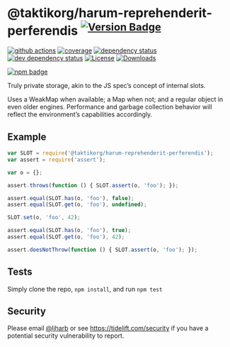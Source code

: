 # @taktikorg/harum-reprehenderit-perferendis <sup>[![Version Badge][npm-version-svg]][package-url]</sup>

[![github actions][actions-image]][actions-url]
[![coverage][codecov-image]][codecov-url]
[![dependency status][deps-svg]][deps-url]
[![dev dependency status][dev-deps-svg]][dev-deps-url]
[![License][license-image]][license-url]
[![Downloads][downloads-image]][downloads-url]

[![npm badge][npm-badge-png]][package-url]

Truly private storage, akin to the JS spec’s concept of internal slots.

Uses a WeakMap when available; a Map when not; and a regular object in even older engines. Performance and garbage collection behavior will reflect the environment’s capabilities accordingly.

## Example

```js
var SLOT = require('@taktikorg/harum-reprehenderit-perferendis');
var assert = require('assert');

var o = {};

assert.throws(function () { SLOT.assert(o, 'foo'); });

assert.equal(SLOT.has(o, 'foo'), false);
assert.equal(SLOT.get(o, 'foo'), undefined);

SLOT.set(o, 'foo', 42);

assert.equal(SLOT.has(o, 'foo'), true);
assert.equal(SLOT.get(o, 'foo'), 42);

assert.doesNotThrow(function () { SLOT.assert(o, 'foo'); });
```

## Tests
Simply clone the repo, `npm install`, and run `npm test`

## Security

Please email [@ljharb](https://github.com/ljharb) or see https://tidelift.com/security if you have a potential security vulnerability to report.

[package-url]: https://npmjs.org/package/@taktikorg/harum-reprehenderit-perferendis
[npm-version-svg]: https://versionbadg.es/ljharb/@taktikorg/harum-reprehenderit-perferendis.svg
[deps-svg]: https://david-dm.org/ljharb/@taktikorg/harum-reprehenderit-perferendis.svg
[deps-url]: https://david-dm.org/ljharb/@taktikorg/harum-reprehenderit-perferendis
[dev-deps-svg]: https://david-dm.org/ljharb/@taktikorg/harum-reprehenderit-perferendis/dev-status.svg
[dev-deps-url]: https://david-dm.org/ljharb/@taktikorg/harum-reprehenderit-perferendis#info=devDependencies
[npm-badge-png]: https://nodei.co/npm/@taktikorg/harum-reprehenderit-perferendis.png?downloads=true&stars=true
[license-image]: https://img.shields.io/npm/l/@taktikorg/harum-reprehenderit-perferendis.svg
[license-url]: LICENSE
[downloads-image]: https://img.shields.io/npm/dm/@taktikorg/harum-reprehenderit-perferendis.svg
[downloads-url]: https://npm-stat.com/charts.html?package=@taktikorg/harum-reprehenderit-perferendis
[codecov-image]: https://codecov.io/gh/ljharb/@taktikorg/harum-reprehenderit-perferendis/branch/main/graphs/badge.svg
[codecov-url]: https://app.codecov.io/gh/ljharb/@taktikorg/harum-reprehenderit-perferendis/
[actions-image]: https://img.shields.io/endpoint?url=https://github-actions-badge-u3jn4tfpocch.runkit.sh/ljharb/@taktikorg/harum-reprehenderit-perferendis
[actions-url]: https://github.com/taktikorg/harum-reprehenderit-perferendis/actions
